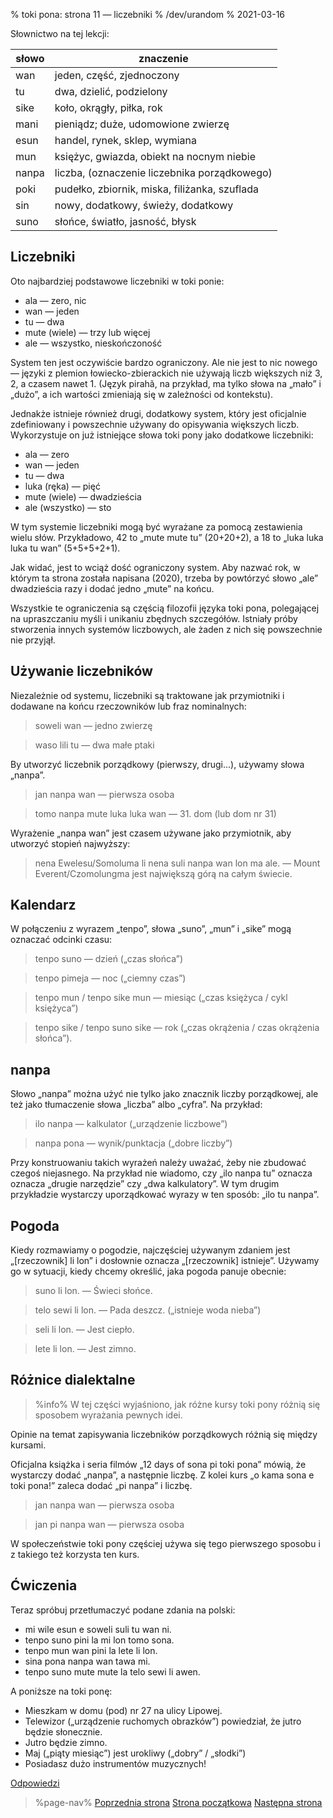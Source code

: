 % toki pona: strona 11 — liczebniki
% /dev/urandom
% 2021-03-16

Słownictwo na tej lekcji:

| słowo | znaczenie |
|----|----|
| wan | jeden, część, zjednoczony |
| tu | dwa, dzielić, podzielony |
| sike | koło, okrągły, piłka, rok |
| mani | pieniądz; duże, udomowione zwierzę |
| esun | handel, rynek, sklep, wymiana |
| mun | księżyc, gwiazda, obiekt na nocnym niebie |
| nanpa | liczba, (oznaczenie liczebnika porządkowego) |
| poki | pudełko, zbiornik, miska, filiżanka, szuflada |
| sin | nowy, dodatkowy, świeży, dodatkowy |
| suno | słońce, światło, jasność, błysk |

## Liczebniki

Oto najbardziej podstawowe liczebniki w toki ponie:

* ala — zero, nic
* wan — jeden
* tu — dwa
* mute (wiele) — trzy lub więcej
* ale — wszystko, nieskończoność

System ten jest oczywiście bardzo ograniczony. Ale nie jest to nic nowego — języki
z plemion łowiecko-zbierackich nie używają liczb większych niż 3, 2, a czasem
nawet 1. (Język pirahã, na przykład, ma tylko słowa na „mało” i „dużo”, a ich wartości
zmieniają się w zależności od kontekstu).

Jednakże istnieje również drugi, dodatkowy system, który jest oficjalnie zdefiniowany
i powszechnie używany do opisywania większych liczb. Wykorzystuje on już istniejące
słowa toki pony jako dodatkowe liczebniki:

* ala — zero
* wan — jeden
* tu — dwa
* luka (ręka) — pięć
* mute (wiele) — dwadzieścia
* ale (wszystko) — sto

W tym systemie liczebniki mogą być wyrażane za pomocą zestawienia wielu słów.
Przykładowo, 42 to „mute mute tu” (20+20+2), a 18 to „luka luka luka tu wan”
(5+5+5+2+1).

Jak widać, jest to wciąż dość ograniczony system. Aby nazwać rok, w którym ta strona
została napisana (2020), trzeba by powtórzyć słowo „ale” dwadzieścia razy i dodać
jedno „mute” na końcu.

Wszystkie te ograniczenia są częścią filozofii języka toki pona, polegającej
na upraszczaniu myśli i unikaniu zbędnych szczegółów. Istniały próby stworzenia
innych systemów liczbowych, ale żaden z nich się powszechnie nie przyjął.

## Używanie liczebników

Niezależnie od systemu, liczebniki są traktowane jak przymiotniki i dodawane na końcu
rzeczowników lub fraz nominalnych:

> soweli wan — jedno zwierzę

> waso lili tu — dwa małe ptaki

By utworzyć liczebnik porządkowy (pierwszy, drugi...), używamy słowa „nanpa”.

> jan nanpa wan — pierwsza osoba

> tomo nanpa mute luka luka wan — 31\. dom (lub dom nr 31)

Wyrażenie „nanpa wan” jest czasem używane jako przymiotnik, aby utworzyć
stopień najwyższy:

> nena Ewelesu/Somoluma li nena suli nanpa wan lon ma ale. — Mount Everent/Czomolungma
jest największą górą na całym świecie.

## Kalendarz

W połączeniu z wyrazem „tenpo”, słowa „suno”, „mun” i „sike” mogą oznaczać
odcinki czasu:

> tenpo suno — dzień („czas słońca”)

> tenpo pimeja — noc („ciemny czas”)

> tenpo mun / tenpo sike mun — miesiąc („czas księżyca / cykl księżyca”)

> tenpo sike / tenpo suno sike — rok („czas okrążenia / czas okrążenia słońca”).

## nanpa

Słowo „nanpa” można użyć nie tylko jako znacznik liczby porządkowej, ale też jako
tłumaczenie słowa „liczba” albo „cyfra”. Na przykład:

> ilo nanpa — kalkulator („urządzenie liczbowe”)

> nanpa pona — wynik/punktacja („dobre liczby”)

Przy konstruowaniu takich wyrażeń należy uważać, żeby nie zbudować czegoś
niejasnego. Na przykład nie wiadomo, czy „ilo nanpa tu” oznacza oznacza „drugie
narzędzie” czy „dwa kalkulatory”. W tym drugim przykładzie wystarczy uporządkować
wyrazy w ten sposób: „ilo tu nanpa”.

## Pogoda

Kiedy rozmawiamy o pogodzie, najczęściej używanym zdaniem jest „[rzeczownik] li lon”
i dosłownie oznacza „[rzeczownik] istnieje”. Używamy go w sytuacji, kiedy chcemy
określić, jaka pogoda panuje obecnie:

> suno li lon. — Świeci słońce.

> telo sewi li lon. — Pada deszcz. („istnieje woda nieba”)

> seli li lon. — Jest ciepło.

> lete li lon. — Jest zimno.

## Różnice dialektalne

> %info%
> W tej części wyjaśniono, jak różne kursy toki pony różnią się
> sposobem wyrażania pewnych idei.

Opinie na temat zapisywania liczebników porządkowych różnią się między kursami.

Oficjalna książka i seria filmów „12 days of sona pi toki pona” mówią, że wystarczy
dodać „nanpa”, a następnie liczbę. Z kolei kurs „o kama sona e toki pona!” zaleca
dodać „pi nanpa” i liczbę.

> jan nanpa wan — pierwsza osoba

> jan pi nanpa wan — pierwsza osoba

W społeczeństwie toki pony częściej używa się tego pierwszego sposobu i z takiego
też korzysta ten kurs.

## Ćwiczenia

Teraz spróbuj przetłumaczyć podane zdania na polski:

* mi wile esun e soweli suli tu wan ni. 
* tenpo suno pini la mi lon tomo sona.
* tenpo mun wan pini la lete li lon.
* sina pona nanpa wan tawa mi.
* tenpo suno mute mute la telo sewi li awen.

A poniższe na toki ponę:

* Mieszkam w domu (pod) nr 27 na ulicy Lipowej.
* Telewizor („urządzenie ruchomych obrazków”) powiedział, że jutro będzie słonecznie.
* Jutro będzie zimno.
* Maj („piąty miesiąc”) jest urokliwy („dobry” / „słodki”)
* Posiadasz dużo instrumentów muzycznych!

[Odpowiedzi](pl/answers#p11)

> %page-nav%
> [Poprzednia strona](pl/10)
> [Strona początkowa](pl)
> [Następna strona](pl/12)
